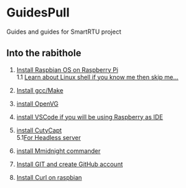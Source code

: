 # GuidesPull
Guides and guides for SmartRTU project
## Into the rabithole  

1. [Install Raspbian OS on Raspberry Pi](https://github.com/RazdolbayOne/GuidesPull/tree/master/RaspberryPi)    
 1.1 [Learn about Linux shell if you know me then skip me...](https://github.com/RazdolbayOne/GuidesPull/tree/master/Linux)  
  
2. [Install gcc/Make](https://github.com/RazdolbayOne/GuidesPull/tree/master/Make#how-to-install-make)  
  
3. [install OpenVG](https://github.com/RazdolbayOne/GuidesPull/tree/master/OpenVG#installation-and-confuguration)  
  
4. [install VSCode if you will be using Raspberry as IDE](https://github.com/RazdolbayOne/GuidesPull/tree/master/A11Y%20progs#installation) 
  
5. [install CutyCapt](https://github.com/RazdolbayOne/GuidesPull/tree/master/A11Y%20progs#installation)  
 5.1[For Headless server](https://github.com/RazdolbayOne/GuidesPull/tree/master/A11Y%20progs#how-to-use-cutycapt-on-a-headless-server)
  
6. [install Mmidnight commander](https://github.com/RazdolbayOne/GuidesPull/tree/master/A11Y%20progs#midnight-commander)  
  
7. [Install GIT and create GitHub account](https://github.com/RazdolbayOne/GuidesPull/tree/master/Git-GitHub#installation)  
  
8. [Install Curl on raspbian](https://github.com/RazdolbayOne/GuidesPull/tree/master/C%2B%2B#curl)  
